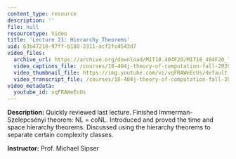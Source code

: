 ```yaml
---
content_type: resource
description: ''
file: null
resourcetype: Video
title: 'Lecture 21: Hierarchy Theorems'
uid: 63b47216-97ff-b188-2311-acf2fc4543d7
video_files:
  archive_url: https://archive.org/download/MIT18.404F20/MIT18_404F20_lec21_300k.mp4
  video_captions_file: /courses/18-404j-theory-of-computation-fall-2020/fcaaf51962145ac0abfd05dddd2b703a_vqFRAWeEcUs.vtt
  video_thumbnail_file: https://img.youtube.com/vi/vqFRAWeEcUs/default.jpg
  video_transcript_file: /courses/18-404j-theory-of-computation-fall-2020/5f10f0b037667fb9a9eda63833093400_vqFRAWeEcUs.pdf
video_metadata:
  youtube_id: vqFRAWeEcUs
---
```


**Description:** Quickly reviewed last lecture. Finished Immerman-Szelepcsényi theorem: NL = coNL. Introduced and proved the time and space hierarchy theorems. Discussed using the hierarchy theorems to separate certain complexity classes.

**Instructor:** Prof. Michael Sipser